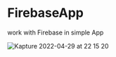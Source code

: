 # FirebaseApp
work with Firebase in simple App


![Kapture 2022-04-29 at 22 15 20](https://user-images.githubusercontent.com/81037313/166035721-79d56f7e-be6f-43fa-a0e5-b8cd3689466c.gif)

